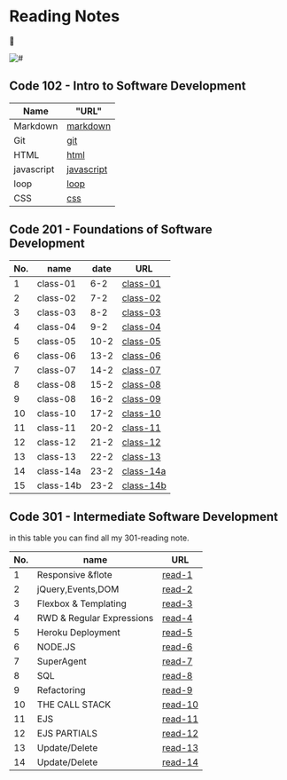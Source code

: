 # Reading Notes
:black_heart:

![#](https://www.goodcore.co.uk/blog/wp-content/uploads/2019/08/coding-vs-programming-2.jpg)

## Code 102 - Intro to Software Development

Name     | "URL"|
---------|---------------------|
Markdown|[markdown](https://eid-sukariah.github.io/reading-notes/102/markdown)|
  Git   |[git](https://eid-sukariah.github.io/reading-notes/102/git)|
  HTML  |[html](https://eid-sukariah.github.io/reading-notes/102/html)|
javascript|[javascript](https://eid-sukariah.github.io/reading-notes/102/javascript)|
   loop |[loop](https://eid-sukariah.github.io/reading-notes/102/loop)|
   CSS  |[css](https://eid-sukariah.github.io/reading-notes/102/css)|


## Code 201 - Foundations of Software Development

 No.|name    |date  | URL      |
-----|--------|-------|-----------|
  1 |class-01|6-2   |[class-01](https://eid-sukariah.github.io/reading-notes/201/class-01)|
  2 |class-02|7-2   |[class-02](https://eid-sukariah.github.io/reading-notes/201/class-02)|
  3 |class-03|8-2   |[class-03](https://eid-sukariah.github.io/reading-notes/201/class-03)|
  4 |class-04|9-2   |[class-04](https://eid-sukariah.github.io/reading-notes/201/class-04)|
  5 |class-05|10-2  |[class-05](https://eid-sukariah.github.io/reading-notes/201/class-05)|
  6 |class-06|13-2  |[class-06](https://eid-sukariah.github.io/reading-notes/201/class-06)|
  7 |class-07|14-2  |[class-07](https://eid-sukariah.github.io/reading-notes/201/class-07)|
  8 |class-08|15-2  |[class-08](https://eid-sukariah.github.io/reading-notes/201/class-08)|
  9 |class-08|16-2  |[class-09](https://eid-sukariah.github.io/reading-notes/201/class-09)|
  10|class-10|17-2  |[class-10](https://eid-sukariah.github.io/reading-notes/201/class-10)|
  11|class-11|20-2  |[class-11](https://eid-sukariah.github.io/reading-notes/201/class-11)|
  12|class-12|21-2  |[class-12](https://eid-sukariah.github.io/reading-notes/201/class-12)|
  13|class-13|22-2  |[class-13](https://eid-sukariah.github.io/reading-notes/201/class-13)|                              
  14|class-14a|23-2  |[class-14a](https://eid-sukariah.github.io/reading-notes/201/class-14a)|
  15|class-14b|23-2  |[class-14b](https://eid-sukariah.github.io/reading-notes/201/class-14b)|






## Code 301 - Intermediate Software Development
in this table you can find all my 301-reading note.

 No.     |name                | URL        
---------|--------------------|------------
 1  |Responsive &flote   |[read-1](https://eid-sukariah.github.io/reading-notes/301/read-1)|
 2  |jQuery,Events,DOM   |[read-2](https://eid-sukariah.github.io/reading-notes/301/read-2)|
 3  |Flexbox & Templating|[read-3](https://eid-sukariah.github.io/reading-notes/301/read-3)|
 4  |RWD & Regular Expressions|[read-4](https://eid-sukariah.github.io/reading-notes/301/read-4)
 5  |Heroku Deployment   |[read-5](https://eid-sukariah.github.io/reading-notes/301/read-5)|
 6  |NODE.JS            |[read-6](https://eid-sukariah.github.io/reading-notes/301/read-6)|
 7  |SuperAgent|[read-7](https://eid-sukariah.github.io/reading-notes/301/read-07)|
 8  |SQL |[read-8](https://eid-sukariah.github.io/reading-notes/301/read-08)|
 9  |Refactoring |[read-9](https://eid-sukariah.github.io/reading-notes/301/read-09)|
 10 |THE CALL STACK|[read-10](https://eid-sukariah.github.io/reading-notes/301/read-10)|
 11 |EJS   |[read-11](https://eid-sukariah.github.io/reading-notes/301/read-11)|
 12 |EJS PARTIALS|[read-12](https://eid-sukariah.github.io/reading-notes/301/read-12)|
 13|Update/Delete|[read-13](https://eid-sukariah.github.io/reading-notes/301/read-13)|
 14|Update/Delete|[read-14](https://eid-sukariah.github.io/reading-notes/301/read-14)|
